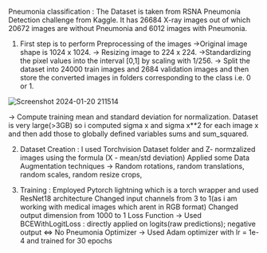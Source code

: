 Pneumonia classification : The Dataset is taken from RSNA Pneumonia Detection challenge from Kaggle. It has 26684 X-ray images out of which 20672 images are without Pneumonia and 6012 images with Pneumonia.

1. First step is to perform Preprocessing of the images
   ->Original image shape is 1024 x 1024.
   -> Resizing image to 224 x 224.
   ->Standardizing the pixel values into the interval [0,1] by scaling with 1/256.
   -> Split the dataset into 24000 train images and 2684 validation images and then store the converted images in folders corresponding to the class i.e. 0 or 1.

![Screenshot 2024-01-20 211514](https://github.com/shanunrandev123/Pneumonia_classifier/assets/49170258/55d3562f-61c2-4373-a5ec-8919578cde74)

   -> Compute training mean and standard deviation for normalization. Dataset is very large(>3GB) so i computed sigma x and sigma x**2 for each image x and then add those to globally defined variables sums and sum_squared.

2. Dataset Creation : I used Torchvision Dataset folder and Z- normzalized images using the formula (X - mean/std deviation)
   Applied some Data Augmentation techniques -> Random rotations, random translations, random scales, random resize crops,

3. Training : Employed Pytorch lightning which is a torch wrapper and used ResNet18 architecture
   Changed input channels from 3 to 1(as i am working with medical images which arent in RGB format)
   Changed output dimension from 1000 to 1
   Loss Function -> Used BCEWithLogitLoss : directly applied on logits(raw predictions); negative output <=> No Pneumonia
   Optimizer -> Used Adam optimizer with lr = 1e-4 and trained for 30 epochs
   

